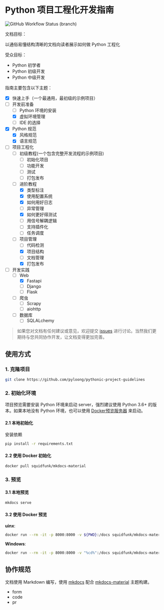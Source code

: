# Python 项目工程化开发指南

![GitHub Workflow Status (branch)](https://img.shields.io/github/workflow/status/pyloong/pythonic-project-guidelines/gh-deploy/main?label=gh-page&logo=github&style=flat-square)

文档目标：

以通俗易懂结构清晰的文档向读者展示如何做 Python 工程化

受众目标：

- Python 初学者
- Python 初级开发
- Python 中级开发

指南主要包含以下主题：


- [x] 快速上手（一个最通用，最初级的示例项目）
- [ ] 开发前准备
    - [ ] Python 环境的安装
    - [x] 虚拟环境管理
    - [ ] IDE 的选择
- [x] Python 规范
    - [x] 风格规范
    - [x] 语言规范
- [ ] 项目工程化
    - [ ] 初级教程(一个包含完整开发流程的示例项目)
        - [ ] 初始化项目
        - [ ] 功能开发
        - [ ] 测试
        - [ ] 打包发布
    - [ ] 进阶教程
        - [x] 类型标注
        - [x] 使用配置系统
        - [x] 如何用好日志
        - [ ] 异常管理
        - [x] 如何更好得测试
        - [ ] 用信号解耦逻辑
        - [ ] 支持插件化
        - [ ] 任务调度
    - [ ] 项目管理
        - [ ] 代码检测
        - [x] 项目结构
        - [ ] 文档管理  
        - [x] 打包发布
- [ ] 开发实践
    - [ ] Web
        - [x] Fastapi
        - [ ] Django
        - [ ] Flask
    - [ ] 爬虫
        - [ ] Scrapy
        - [ ] aiohttp
    - [ ] 数据库
        - [ ] SQLALchemy

> 如果您对文档有任何建议或意见，欢迎提交 [issues](https://github.com/pyloong/pythonic-project-guidelines/issues) 进行讨论。当然我们更期待与您共同协作开发，让文档变得更加完善。

## 使用方式

### 1. 克隆项目

```bash
git clone https://github.com/pyloong/pythonic-project-guidelines
```

### 2. 初始化环境

项目预览需要安装 Python 环境来启动 server，强烈建议使用 Python 3.6+ 的版本。如果本地没有 Python 环境，也可以使用 [Docker预览服务器](https://squidfunk.github.io/mkdocs-material/creating-your-site/#creating-your-site) 来启动。

#### 2.1 本地初始化

安装依赖

```bash
pip install -r requirements.txt
```

#### 2.2 使用 Docker 初始化

```bash
docker pull squidfunk/mkdocs-material
```

### 3. 预览

#### 3.1 本地预览

```bash
mkdocs serve
```

#### 3.2 使用 Docker 预览

**uinx**:

```bash
docker run --rm -it -p 8000:8000 -v ${PWD}:/docs squidfunk/mkdocs-material
```

**Windows**:

```bash
docker run --rm -it -p 8000:8000 -v "%cd%":/docs squidfunk/mkdocs-material
```

## 协作规范

文档使用 Markdown 编写，使用 [mkdocs](https://www.mkdocs.org/) 配合 [mkdocs-material](https://squidfunk.github.io/mkdocs-material-insiders/) 主题构建。

- form
- code
- pr
